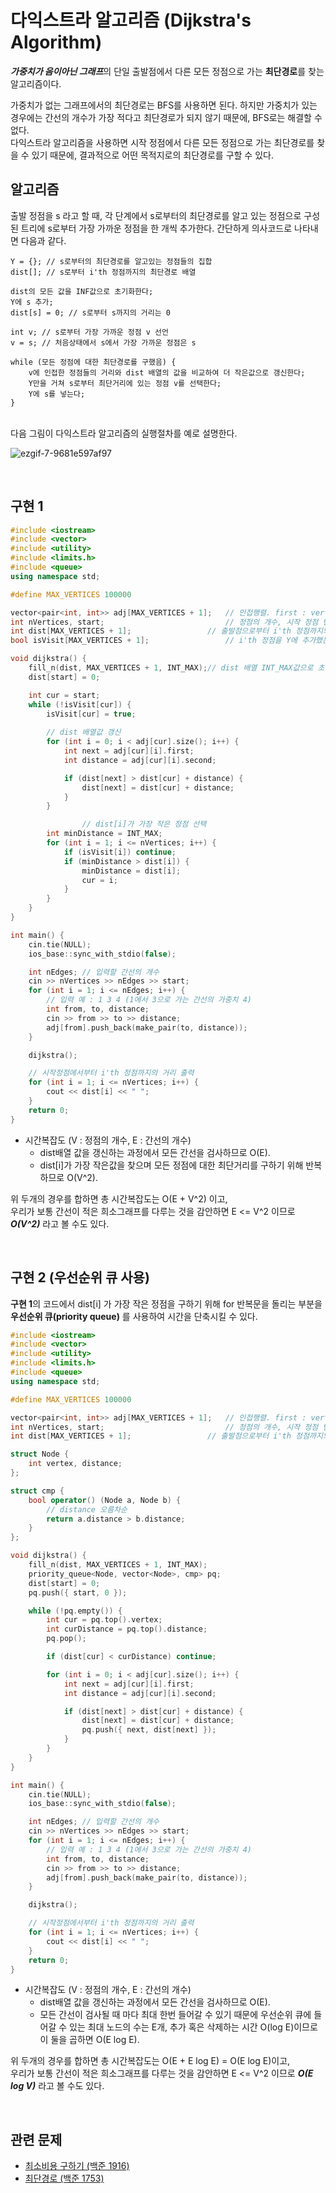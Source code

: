 # 다익스트라 알고리즘 (Dijkstra's Algorithm)
***가중치가 음이아닌 그래프***의 단일 출발점에서 다른 모든 정점으로 가는 **최단경로**를 찾는 알고리즘이다.   

가중치가 없는 그래프에서의 최단경로는 BFS를 사용하면 된다. 하지만 가중치가 있는 경우에는 간선의 개수가 가장 적다고 최단경로가 되지 않기 때문에, BFS로는 해결할 수 없다.   
다익스트라 알고리즘을 사용하면 시작 정점에서 다른 모든 정점으로 가는 최단경로를 찾을 수 있기 때문에, 결과적으로 어떤 목적지로의 최단경로를 구할 수 있다.

## 알고리즘
출발 정점을 s 라고 할 때, 각 단계에서 s로부터의 최단경로를 알고 있는 정점으로 구성된 트리에 s로부터 가장 가까운 정점을 한 개씩 추가한다.
간단하게 의사코드로 나타내면 다음과 같다.
```
Y = {}; // s로부터의 최단경로를 알고있는 정점들의 집합
dist[]; // s로부터 i'th 정점까지의 최단경로 배열

dist의 모든 값을 INF값으로 초기화한다;
Y에 s 추가;
dist[s] = 0; // s로부터 s까지의 거리는 0

int v; // s로부터 가장 가까운 정점 v 선언
v = s; // 처음상태에서 s에서 가장 가까운 정점은 s

while (모든 정점에 대한 최단경로를 구했음) {
    v에 인접한 정점들의 거리와 dist 배열의 값을 비교하여 더 작은값으로 갱신한다;
    Y만을 거쳐 s로부터 최단거리에 있는 정점 v를 선택한다;
    Y에 s를 넣는다;
}
```

</br>
다음 그림이 다익스트라 알고리즘의 실행절차를 예로 설명한다.   

![ezgif-7-9681e597af97](https://user-images.githubusercontent.com/44018094/104301691-496fd880-550b-11eb-9abb-db70e30a9234.gif)

</br>

## 구현 1

```c++
#include <iostream>
#include <vector>
#include <utility>
#include <limits.h>
#include <queue>
using namespace std;

#define MAX_VERTICES 100000

vector<pair<int, int>> adj[MAX_VERTICES + 1];   // 인접행렬. first : vertex index, second : weight(distance)
int nVertices, start;                           // 정점의 개수, 시작 정점 번호
int dist[MAX_VERTICES + 1];	                // 출발점으로부터 i'th 정점까지의 거리
bool isVisit[MAX_VERTICES + 1];                 // i'th 정점을 Y에 추가했는지 알려줌

void dijkstra() {
	fill_n(dist, MAX_VERTICES + 1, INT_MAX);// dist 배열 INT_MAX값으로 초기화
	dist[start] = 0;

	int cur = start;
	while (!isVisit[cur]) {
		isVisit[cur] = true;
		
		// dist 배열값 갱신
		for (int i = 0; i < adj[cur].size(); i++) {
			int next = adj[cur][i].first;
			int distance = adj[cur][i].second;

			if (dist[next] > dist[cur] + distance) {
				dist[next] = dist[cur] + distance;
			}
		}

                // dist[i]가 가장 작은 정점 선택
		int minDistance = INT_MAX;
		for (int i = 1; i <= nVertices; i++) {
			if (isVisit[i]) continue;
			if (minDistance > dist[i]) {
				minDistance = dist[i];
				cur = i;
			}
		}
	}
}

int main() {
	cin.tie(NULL);
	ios_base::sync_with_stdio(false);

    int nEdges; // 입력할 간선의 개수
	cin >> nVertices >> nEdges >> start;
	for (int i = 1; i <= nEdges; i++) {
        // 입력 예 : 1 3 4 (1에서 3으로 가는 간선의 가중치 4)
		int from, to, distance;
		cin >> from >> to >> distance;
		adj[from].push_back(make_pair(to, distance));
	}

	dijkstra();

    // 시작정점에서부터 i'th 정점까지의 거리 출력
    for (int i = 1; i <= nVertices; i++) {
        cout << dist[i] << " ";
    }
	return 0;
}

```

- 시간복잡도 (V : 정점의 개수, E : 간선의 개수)
    + dist배열 값을 갱신하는 과정에서 모든 간선을 검사하므로 O(E).
    + dist[i]가 가장 작은값을 찾으며 모든 정점에 대한 최단거리를 구하기 위해 반복하므로 O(V^2). 

위 두개의 경우를 합하면 총 시간복잡도는 O(E + V^2) 이고,    
우리가 보통 간선이 적은 희소그래프를 다루는 것을 감안하면 E <= V^2 이므로 ***O(V^2)*** 라고 볼 수도 있다.

</br>

## 구현 2 (우선순위 큐 사용)
**구현 1**의 코드에서 dist[i] 가 가장 작은 정점을 구하기 위해 for 반복문을 돌리는 부분을 **우선순위 큐(priority queue)** 를 사용하여 시간을 단축시킬 수 있다.

```c++
#include <iostream>
#include <vector>
#include <utility>
#include <limits.h>
#include <queue>
using namespace std;

#define MAX_VERTICES 100000

vector<pair<int, int>> adj[MAX_VERTICES + 1];   // 인접행렬. first : vertex index, second : weight(distance)
int nVertices, start;                           // 정점의 개수, 시작 정점 번호
int dist[MAX_VERTICES + 1];	                // 출발점으로부터 i'th 정점까지의 거리

struct Node {
	int vertex, distance;
};

struct cmp {
	bool operator() (Node a, Node b) {
		// distance 오름차순
		return a.distance > b.distance;
	}
};

void dijkstra() {
	fill_n(dist, MAX_VERTICES + 1, INT_MAX);
	priority_queue<Node, vector<Node>, cmp> pq;
	dist[start] = 0;
	pq.push({ start, 0 });

	while (!pq.empty()) {
		int cur = pq.top().vertex;
		int curDistance = pq.top().distance;
		pq.pop();

		if (dist[cur] < curDistance) continue;

		for (int i = 0; i < adj[cur].size(); i++) {
			int next = adj[cur][i].first;
			int distance = adj[cur][i].second;

			if (dist[next] > dist[cur] + distance) {
				dist[next] = dist[cur] + distance;
				pq.push({ next, dist[next] });
			}
		}
	}
}

int main() {
	cin.tie(NULL);
	ios_base::sync_with_stdio(false);

	int nEdges; // 입력할 간선의 개수
	cin >> nVertices >> nEdges >> start;
	for (int i = 1; i <= nEdges; i++) {
		// 입력 예 : 1 3 4 (1에서 3으로 가는 간선의 가중치 4)
		int from, to, distance;
		cin >> from >> to >> distance;
		adj[from].push_back(make_pair(to, distance));
	}

	dijkstra();

	// 시작정점에서부터 i'th 정점까지의 거리 출력
	for (int i = 1; i <= nVertices; i++) {
		cout << dist[i] << " ";
	}
	return 0;
}
```

- 시간복잡도 (V : 정점의 개수, E : 간선의 개수)
    + dist배열 값을 갱신하는 과정에서 모든 간선을 검사하므로 O(E).
    + 모든 간선이 검사될 때 마다 최대 한번 들어갈 수 있기 때문에 우선순위 큐에 들어갈 수 있는 최대 노드의 수는 E개, 추가 혹은 삭제하는 시간 O(log E)이므로 이 둘을 곱하면 O(E log E).

위 두개의 경우를 합하면 총 시간복잡도는 O(E + E log E) = O(E log E)이고,    
우리가 보통 간선이 적은 희소그래프를 다루는 것을 감안하면 E <= V^2 이므로 ***O(E log V)*** 라고 볼 수도 있다.

</br>

## 관련 문제
* [최소비용 구하기 (백준 1916)](https://www.acmicpc.net/problem/1916)
* [최단경로 (백준 1753)](https://www.acmicpc.net/problem/1753)   
